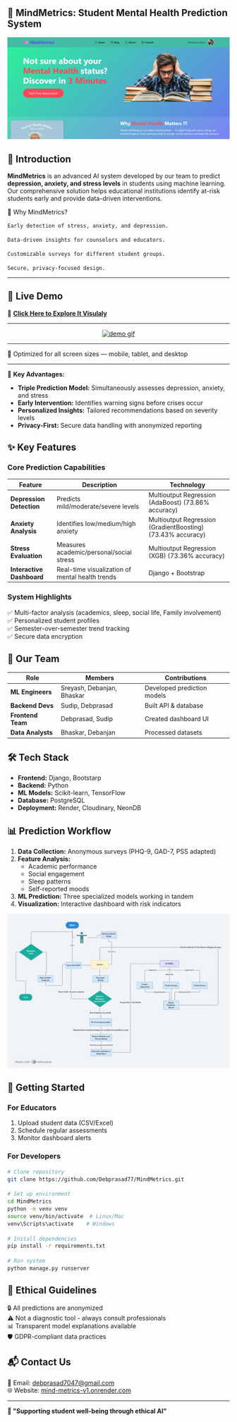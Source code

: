 ## **🧠 MindMetrics: Student Mental Health Prediction System**

![MindMetrics Banner](media/Banner1.png)




## **🌟 Introduction**
**MindMetrics** is an advanced AI system developed by our team to predict **depression, anxiety, and stress levels** in students using machine learning. Our comprehensive solution helps educational institutions identify at-risk students early and provide data-driven interventions.

🔹 Why MindMetrics?

    Early detection of stress, anxiety, and depression.

    Data-driven insights for counselors and educators.

    Customizable surveys for different student groups.

    Secure, privacy-focused design.

---

## 🚀 Live Demo

🔗 [**Click Here to Explore It Visulaly**](https://mind-metrics-v1.onrender.com/)

---

<p align="center">
  <a href="https://mind-metrics-v1.onrender.com/">
    <img src="media/preview.gif" alt="demo gif">
  </a>
</p>

---

📱 Optimized for all screen sizes — mobile, tablet, and desktop

---
🔹 **Key Advantages:**
- **Triple Prediction Model:** Simultaneously assesses depression, anxiety, and stress
- **Early Intervention:** Identifies warning signs before crises occur
- **Personalized Insights:** Tailored recommendations based on severity levels
- **Privacy-First:** Secure data handling with anonymized reporting

## **✨ Key Features**

### **Core Prediction Capabilities**
| Feature | Description | Technology |
|---------|-------------|------------|
| **Depression Detection** | Predicts mild/moderate/severe levels | Multioutput Regression (AdaBoost) (73.86% accuracy) |
| **Anxiety Analysis** | Identifies low/medium/high anxiety | Multioutput Regression (GradientBoosting) (73.43% accuracy) |
| **Stress Evaluation** | Measures academic/personal/social stress | Multioutput Regression (XGB) (73.36% accuracy) |
| **Interactive Dashboard** | Real-time visualization of mental health trends | Django + Bootstrap |

### **System Highlights**
✅ Multi-factor analysis (academics, sleep, social life, Family involvement)  
✅ Personalized student profiles  
✅ Semester-over-semester trend tracking  
✅ Secure data encryption  

## **👥 Our Team**
| Role | Members | Contributions |
|------|---------|---------------|
| **ML Engineers** | Sreyash, Debanjan, Bhaskar | Developed prediction models |
| **Backend Devs** | Sudip, Debprasad | Built API & database |
| **Frontend Team** | Debprasad, Sudip | Created dashboard UI |
| **Data Analysts** | Bhaskar, Debanjan | Processed datasets |

## **🛠️ Tech Stack**
- **Frontend:** Django, Bootstarp
- **Backend:** Python
- **ML Models:** Scikit-learn, TensorFlow
- **Database:** PostgreSQL
- **Deployment:** Render, Cloudinary, NeonDB

## **📊 Prediction Workflow**
1. **Data Collection:** Anonymous surveys (PHQ-9, GAD-7, PSS adapted)
2. **Feature Analysis:**
   - Academic performance
   - Social engagement
   - Sleep patterns
   - Self-reported moods
3. **ML Prediction:** Three specialized models working in tandem
4. **Visualization:** Interactive dashboard with risk indicators

![System Architecture](media/architecture.jpg)

## **🚀 Getting Started**
### **For Educators**
1. Upload student data (CSV/Excel)
2. Schedule regular assessments
3. Monitor dashboard alerts

### **For Developers**
```bash
# Clone repository
git clone https://github.com/Debprasad77/MindMetrics.git

# Set up environment
cd MindMetrics
python -m venv venv
source venv/bin/activate  # Linux/Mac
venv\Scripts\activate    # Windows

# Install dependencies
pip install -r requirements.txt

# Run system
python manage.py runserver
```

## **📜 Ethical Guidelines**
🔒 All predictions are anonymized  
⚠️ Not a diagnostic tool - always consult professionals  
📊 Transparent model explanations available  
🛡️ GDPR-compliant data practices  

## **📬 Contact Us**
📧 Email: debprasad7047@gmail.com  
🌐 Website: [mind-metrics-v1.onrender.com](https://mind-metrics-v1.onrender.com/)  

---

**💙 "Supporting student well-being through ethical AI"**  
